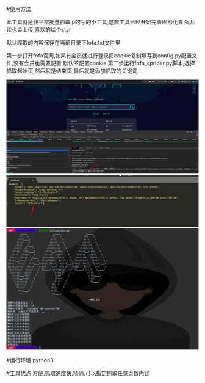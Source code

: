 
#使用方法

此工具就是我平常批量抓取ip的写的小工具,这款工具已经开始完善图形化界面,后续也会上传.喜欢的给个star

默认爬取的内容保存在当前目录下fofa.txt文件里

第一步打开fofa官网,如果有会员就进行登录把cookie复制填写到config.py配置文件,没有会员也需要配置,默认不配置cookie 
第二步运行fofa_sprider.py脚本,选择抓取起始页,然后就是结束页,最后就是添加抓取的关键词.

![1.png](/1.png)
![3.png](/3.png)
![2.png](/2.png)

#运行环境 python3

#工具优点 方便,抓取速度快,精确,可以指定抓取任意页数内容
